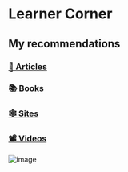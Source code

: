 # Learner Corner

## My recommendations

### [📰 Articles](./articles.md)

### [📚 Books](./books.md)

### [🕸️️ Sites](./sites.md)

### [📽️ Videos](./videos.md)

![image](https://github.com/brahinets/learner-corner/assets/4119411/7930f263-1665-4854-aa29-6f3d9c8c5901)
